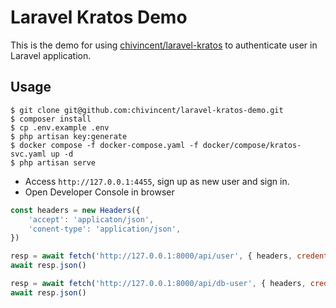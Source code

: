 # Laravel Kratos Demo

This is the demo for using [chivincent/laravel-kratos](https://packagist.org/packages/chivincent/laravel-kratos) to authenticate user in Laravel application.

## Usage

```
$ git clone git@github.com:chivincent/laravel-kratos-demo.git
$ composer install
$ cp .env.example .env
$ php artisan key:generate
$ docker compose -f docker-compose.yaml -f docker/compose/kratos-svc.yaml up -d
$ php artisan serve
```

- Access `http://127.0.0.1:4455`, sign up as new user and sign in.
- Open Developer Console in browser

```javascript
const headers = new Headers({
    'accept': 'applicaton/json',
    'conent-type': 'application/json',
})

resp = await fetch('http://127.0.0.1:8000/api/user', { headers, credentials: 'include' })
await resp.json()

resp = await fetch('http://127.0.0.1:8000/api/db-user', { headers, credentials: 'include' })
await resp.json()
```
